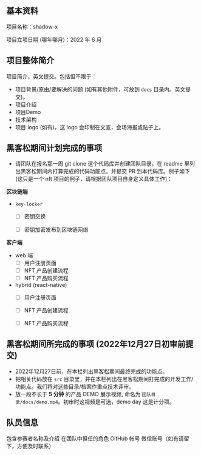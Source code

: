 ## 基本资料

项目名称：shadow-x

项目立项日期 (哪年哪月)：2022 年 6 月

## 项目整体简介

项目简介，英文提交。包括但不限于：

- 项目背景/原由/要解决的问题 (如有其他附件，可放到 `docs` 目录内。英文提交)。
- 项目介绍
- 项目Demo
- 技术架构
- 项目 logo (如有)，这 logo 会印制在文宣，会场海报或贴子上。

## 黑客松期间计划完成的事项

- 请团队在报名那一周 git clone 这个代码库并创建团队目录，在 readme 里列出黑客松期间内打算完成的代码功能点。并提交 PR 到本代码库。例子如下 (这只是一个 nft 项目的例子，请根据团队项目自身定义具体工作)：

**区块链端**

- `key-locker`
  - [ ] 密钥交换
  - [ ] 密钥加密发布到区块链网络


**客户端**

- web 端
  - [ ] 用户注册页面
  - [ ] NFT 产品创建流程
  - [ ] NFT 产品购买流程

- hybrid (react-native)
  - [ ] 用户注册页面
  - [ ] NFT 产品创建流程
  - [ ] NFT 产品购买流程


## 黑客松期间所完成的事项 (2022年12月27日初审前提交)

- 2022年12月27日前，在本栏列出黑客松期间最终完成的功能点。
- 把相关代码放在 `src` 目录里，并在本栏列出在黑客松期间打完成的开发工作/功能点。我们将对这些目录/档案作重点技术评审。
- 放一段不长于 **5 分钟** 的产品 DEMO 展示视频, 命名为 `团队目录/docs/demo.mp4`。初审时这视频是可选，demo day 这是计分项。

## 队员信息

包含参赛者名称及介绍
在团队中担任的角色
GitHub 帐号
微信账号（如有请留下，方便及时联系）
